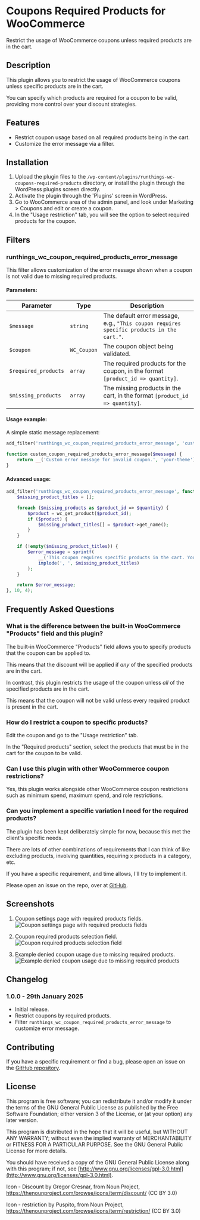 # Coupons Required Products for WooCommerce

Restrict the usage of WooCommerce coupons unless required products are in the cart.

## Description

This plugin allows you to restrict the usage of WooCommerce coupons unless specific products are in the cart.

You can specify which products are required for a coupon to be valid, providing more control over your discount strategies.

## Features

- Restrict coupon usage based on all required products being in the cart.
- Customize the error message via a filter.

## Installation

1. Upload the plugin files to the `/wp-content/plugins/runthings-wc-coupons-required-products` directory, or install the plugin through the WordPress plugins screen directly.
2. Activate the plugin through the 'Plugins' screen in WordPress.
3. Go to WooCommerce area of the admin panel, and look under Marketing > Coupons and edit or create a coupon.
4. In the "Usage restriction" tab, you will see the option to select required products for the coupon.

## Filters

### runthings_wc_coupon_required_products_error_message

This filter allows customization of the error message shown when a coupon is not valid due to missing required products.

#### Parameters:

| Parameter            | Type        | Description                                                                               |
| -------------------- | ----------- | ----------------------------------------------------------------------------------------- |
| `$message`           | `string`    | The default error message, e.g., `"This coupon requires specific products in the cart."`. |
| `$coupon`            | `WC_Coupon` | The coupon object being validated.                                                        |
| `$required_products` | `array`     | The required products for the coupon, in the format `[product_id => quantity]`.           |
| `$missing_products`  | `array`     | The missing products in the cart, in the format `[product_id => quantity]`.               |

#### Usage example:

A simple static message replacement:

```php
add_filter('runthings_wc_coupon_required_products_error_message', 'custom_coupon_required_products_error_message');

function custom_coupon_required_products_error_message($message) {
    return __('Custom error message for invalid coupon.', 'your-theme');
}
```

#### Advanced usage:

```php
add_filter('runthings_wc_coupon_required_products_error_message', function ($error_message, $coupon, $required_products, $missing_products) {
    $missing_product_titles = [];

    foreach ($missing_products as $product_id => $quantity) {
        $product = wc_get_product($product_id);
        if ($product) {
            $missing_product_titles[] = $product->get_name();
        }
    }

    if (!empty($missing_product_titles)) {
        $error_message = sprintf(
            __('This coupon requires specific products in the cart. You still need to add the following products: %s', 'your-theme'),
            implode(', ', $missing_product_titles)
        );
    }

    return $error_message;
}, 10, 4);
```

## Frequently Asked Questions

### What is the difference between the built-in WooCommerce "Products" field and this plugin?

The built-in WooCommerce "Products" field allows you to specify products that the coupon can be applied to.

This means that the discount will be applied if _any_ of the specified products are in the cart.

In contrast, this plugin restricts the usage of the coupon unless _all_ of the specified products are in the cart.

This means that the coupon will not be valid unless every required product is present in the cart.

### How do I restrict a coupon to specific products?

Edit the coupon and go to the "Usage restriction" tab.

In the "Required products" section, select the products that must be in the cart for the coupon to be valid.

### Can I use this plugin with other WooCommerce coupon restrictions?

Yes, this plugin works alongside other WooCommerce coupon restrictions such as minimum spend, maximum spend, and role restrictions.

### Can you implement a specific variation I need for the required products?

The plugin has been kept deliberately simple for now, because this met the client's specific needs.

There are lots of other combinations of requirements that I can think of like excluding products, involving quantities, requiring x products in a category, etc.

If you have a specific requirement, and time allows, I'll try to implement it.

Please open an issue on the repo, over at [GitHub](https://github.com/runthings-dev/runthings-wc-coupons-required-products).

## Screenshots

1. Coupon settings page with required products fields.
   ![Coupon settings page with required products fields](screenshot-1.png)

2. Coupon required products selection field.
   ![Coupon required products selection field](screenshot-2.png)

3. Example denied coupon usage due to missing required products.
   ![Example denied coupon usage due to missing required products](screenshot-3.png)

## Changelog

### 1.0.0 - 29th January 2025

- Initial release.
- Restrict coupons by required products.
- Filter `runthings_wc_coupon_required_products_error_message` to customize error message.

## Contributing

If you have a specific requirement or find a bug, please open an issue on the [GitHub repository](https://github.com/runthings-dev/runthings-wc-coupons-required-products).

## License

This program is free software; you can redistribute it and/or modify it under the terms of the GNU General Public License as published by the Free Software Foundation; either version 3 of the License, or (at your option) any later version.

This program is distributed in the hope that it will be useful, but WITHOUT ANY WARRANTY; without even the implied warranty of MERCHANTABILITY or FITNESS FOR A PARTICULAR PURPOSE. See the GNU General Public License for more details.

You should have received a copy of the GNU General Public License along with this program; if not, see [http://www.gnu.org/licenses/gpl-3.0.html](http://www.gnu.org/licenses/gpl-3.0.html).

Icon - Discount by Gregor Cresnar, from Noun Project, https://thenounproject.com/browse/icons/term/discount/ (CC BY 3.0)

Icon - restriction by Puspito, from Noun Project, https://thenounproject.com/browse/icons/term/restriction/ (CC BY 3.0)
